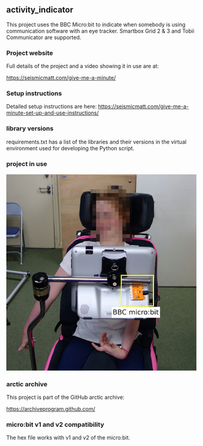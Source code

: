 ## activity_indicator

This project uses the BBC Micro:bit to indicate when somebody is using communication software with an eye tracker. Smartbox Grid 2 & 3 and Tobii Communicator are supported.

### Project website

Full details of the project and a video showing it in use are at:

 <https://seismicmatt.com/give-me-a-minute/>

### Setup instructions

Detailed setup instructions are here:
<https://seismicmatt.com/give-me-a-minute-set-up-and-use-instructions/>

### library versions

requirements.txt has a list of the libraries and their versions in the virtual environment used for developing the Python script.

### project in use

![activity_indicator in use](/docs/readme_docs/testing.jpg)

### arctic archive

This project is part of the GitHub arctic archive:

<https://archiveprogram.github.com/>

### micro:bit v1 and v2 compatibility

The hex file works with v1 and v2 of the micro:bit.
